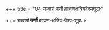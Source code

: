+++
title = "04 चत्वारो वर्णो ब्राह्मणक्षत्रियवैश्यशूद्राः"

+++
चत्वारो **वर्णा** ब्राह्मण-क्षत्रिय-वैश्य-शूद्राः  ४